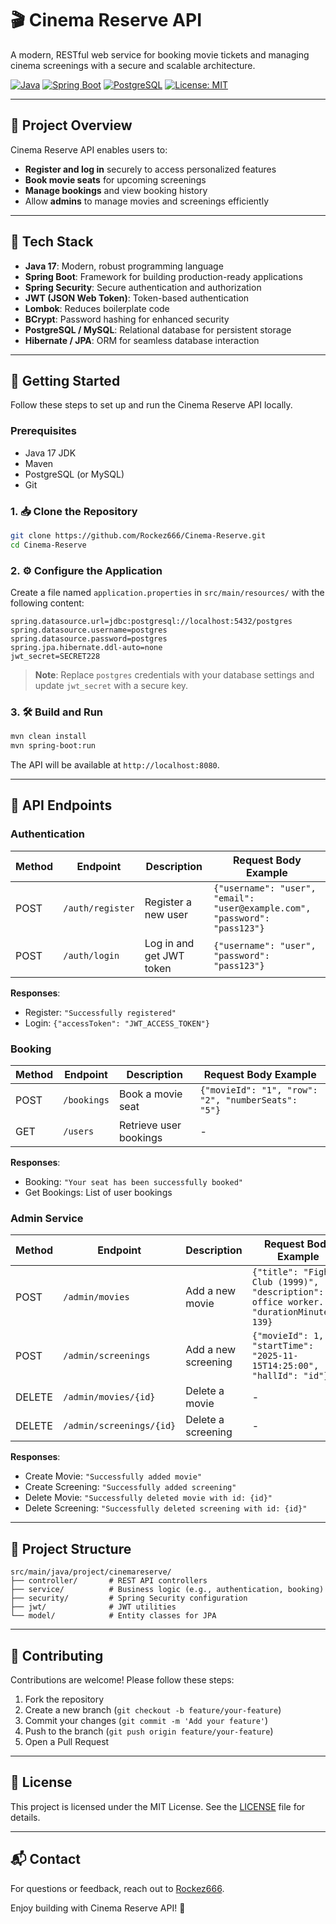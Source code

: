 
# 🎬 Cinema Reserve API

A modern, RESTful web service for booking movie tickets and managing cinema screenings with a secure and scalable architecture.

[![Java](https://img.shields.io/badge/Java-17-blue)](https://www.oracle.com/java/) 
[![Spring Boot](https://img.shields.io/badge/Spring%20Boot-3.1.0-brightgreen)](https://spring.io/projects/spring-boot) 
[![PostgreSQL](https://img.shields.io/badge/PostgreSQL-16-blue)](https://www.postgresql.org/) 
[![License: MIT](https://img.shields.io/badge/License-MIT-yellow.svg)](https://opensource.org/licenses/MIT)

---

## 📌 Project Overview

Cinema Reserve API enables users to:
- **Register and log in** securely to access personalized features
- **Book movie seats** for upcoming screenings
- **Manage bookings** and view booking history
- Allow **admins** to manage movies and screenings efficiently

---

## 🧰 Tech Stack

- **Java 17**: Modern, robust programming language
- **Spring Boot**: Framework for building production-ready applications
- **Spring Security**: Secure authentication and authorization
- **JWT (JSON Web Token)**: Token-based authentication
- **Lombok**: Reduces boilerplate code
- **BCrypt**: Password hashing for enhanced security
- **PostgreSQL / MySQL**: Relational database for persistent storage
- **Hibernate / JPA**: ORM for seamless database interaction

---

## 🚀 Getting Started

Follow these steps to set up and run the Cinema Reserve API locally.

### Prerequisites
- Java 17 JDK
- Maven
- PostgreSQL (or MySQL)
- Git

### 1. 📥 Clone the Repository
```bash
git clone https://github.com/Rockez666/Cinema-Reserve.git
cd Cinema-Reserve
```

### 2. ⚙️ Configure the Application
Create a file named `application.properties` in `src/main/resources/` with the following content:
```properties
spring.datasource.url=jdbc:postgresql://localhost:5432/postgres
spring.datasource.username=postgres
spring.datasource.password=postgres
spring.jpa.hibernate.ddl-auto=none
jwt_secret=SECRET228
```
> **Note**: Replace `postgres` credentials with your database settings and update `jwt_secret` with a secure key.

### 3. 🛠️ Build and Run
```bash
mvn clean install
mvn spring-boot:run
```
The API will be available at `http://localhost:8080`.

---

## 📡 API Endpoints

### Authentication
| Method | Endpoint              | Description                | Request Body Example                          |
|--------|-----------------------|----------------------------|----------------------------------------------|
| POST   | `/auth/register`      | Register a new user        | `{"username": "user", "email": "user@example.com", "password": "pass123"}` |
| POST   | `/auth/login`         | Log in and get JWT token   | `{"username": "user", "password": "pass123"}` |

**Responses**:
- Register: `"Successfully registered"`
- Login: `{"accessToken": "JWT_ACCESS_TOKEN"}`

### Booking
| Method | Endpoint              | Description                | Request Body Example                          |
|--------|-----------------------|----------------------------|----------------------------------------------|
| POST   | `/bookings`           | Book a movie seat          | `{"movieId": "1", "row": "2", "numberSeats": "5"}` |
| GET    | `/users`              | Retrieve user bookings     | -                                            |

**Responses**:
- Booking: `"Your seat has been successfully booked"`
- Get Bookings: List of user bookings

### Admin Service
| Method | Endpoint                     | Description                | Request Body Example                          |
|--------|------------------------------|----------------------------|----------------------------------------------|
| POST   | `/admin/movies`              | Add a new movie            | `{"title": "Fight Club (1999)", "description": "An office worker...", "durationMinutes": 139}` |
| POST   | `/admin/screenings`          | Add a new screening        | `{"movieId": 1, "startTime": "2025-11-15T14:25:00", "hallId": "id"}` |
| DELETE | `/admin/movies/{id}`         | Delete a movie             | -                                            |
| DELETE | `/admin/screenings/{id}`     | Delete a screening         | -                                            |

**Responses**:
- Create Movie: `"Successfully added movie"`
- Create Screening: `"Successfully added screening"`
- Delete Movie: `"Successfully deleted movie with id: {id}"`
- Delete Screening: `"Successfully deleted screening with id: {id}"`

---

## 📂 Project Structure
```
src/main/java/project/cinemareserve/
├── controller/       # REST API controllers
├── service/          # Business logic (e.g., authentication, booking)
├── security/         # Spring Security configuration
├── jwt/              # JWT utilities
└── model/            # Entity classes for JPA
```

---

## 🤝 Contributing
Contributions are welcome! Please follow these steps:
1. Fork the repository
2. Create a new branch (`git checkout -b feature/your-feature`)
3. Commit your changes (`git commit -m 'Add your feature'`)
4. Push to the branch (`git push origin feature/your-feature`)
5. Open a Pull Request

---

## 📜 License
This project is licensed under the MIT License. See the [LICENSE](LICENSE) file for details.

---

## 📬 Contact
For questions or feedback, reach out to [Rockez666](https://github.com/Rockez666).

Enjoy building with Cinema Reserve API! 🍿

